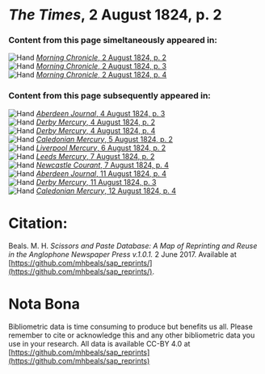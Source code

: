 # *The Times*, 2 August 1824, p. 2  
  
### Content from this page simeltaneously appeared in:  
![Hand](http://scissorsandpaste.net/wp-content/uploads/2017/06/smallhandpointer.png) [*Morning Chronicle*, 2 August 1824, p. 2](https://mhbeals.github.io/sap_html/Morning-Chronicle/Morning-Chronicle-2-August-1824-p-2)  
![Hand](http://scissorsandpaste.net/wp-content/uploads/2017/06/smallhandpointer.png) [*Morning Chronicle*, 2 August 1824, p. 3](https://mhbeals.github.io/sap_html/Morning-Chronicle/Morning-Chronicle-2-August-1824-p-3)  
![Hand](http://scissorsandpaste.net/wp-content/uploads/2017/06/smallhandpointer.png) [*Morning Chronicle*, 2 August 1824, p. 4](https://mhbeals.github.io/sap_html/Morning-Chronicle/Morning-Chronicle-2-August-1824-p-4)  
  
### Content from this page subsequently appeared in:  
![Hand](http://scissorsandpaste.net/wp-content/uploads/2017/06/smallhandpointer.png) [*Aberdeen Journal*, 4 August 1824, p. 3](https://mhbeals.github.io/sap_html/Aberdeen-Journal/Aberdeen-Journal-4-August-1824-p-3)  
![Hand](http://scissorsandpaste.net/wp-content/uploads/2017/06/smallhandpointer.png) [*Derby Mercury*, 4 August 1824, p. 2](https://mhbeals.github.io/sap_html/Derby-Mercury/Derby-Mercury-4-August-1824-p-2)  
![Hand](http://scissorsandpaste.net/wp-content/uploads/2017/06/smallhandpointer.png) [*Derby Mercury*, 4 August 1824, p. 4](https://mhbeals.github.io/sap_html/Derby-Mercury/Derby-Mercury-4-August-1824-p-4)  
![Hand](http://scissorsandpaste.net/wp-content/uploads/2017/06/smallhandpointer.png) [*Caledonian Mercury*, 5 August 1824, p. 2](https://mhbeals.github.io/sap_html/Caledonian-Mercury/Caledonian-Mercury-5-August-1824-p-2)  
![Hand](http://scissorsandpaste.net/wp-content/uploads/2017/06/smallhandpointer.png) [*Liverpool Mercury*, 6 August 1824, p. 2](https://mhbeals.github.io/sap_html/Liverpool-Mercury/Liverpool-Mercury-6-August-1824-p-2)  
![Hand](http://scissorsandpaste.net/wp-content/uploads/2017/06/smallhandpointer.png) [*Leeds Mercury*, 7 August 1824, p. 2](https://mhbeals.github.io/sap_html/Leeds-Mercury/Leeds-Mercury-7-August-1824-p-2)  
![Hand](http://scissorsandpaste.net/wp-content/uploads/2017/06/smallhandpointer.png) [*Newcastle Courant*, 7 August 1824, p. 4](https://mhbeals.github.io/sap_html/Newcastle-Courant/Newcastle-Courant-7-August-1824-p-4)  
![Hand](http://scissorsandpaste.net/wp-content/uploads/2017/06/smallhandpointer.png) [*Aberdeen Journal*, 11 August 1824, p. 4](https://mhbeals.github.io/sap_html/Aberdeen-Journal/Aberdeen-Journal-11-August-1824-p-4)  
![Hand](http://scissorsandpaste.net/wp-content/uploads/2017/06/smallhandpointer.png) [*Derby Mercury*, 11 August 1824, p. 3](https://mhbeals.github.io/sap_html/Derby-Mercury/Derby-Mercury-11-August-1824-p-3)  
![Hand](http://scissorsandpaste.net/wp-content/uploads/2017/06/smallhandpointer.png) [*Caledonian Mercury*, 12 August 1824, p. 4](https://mhbeals.github.io/sap_html/Caledonian-Mercury/Caledonian-Mercury-12-August-1824-p-4)  


# Citation: 

Beals. M. H. *Scissors and Paste Database: A Map of Reprinting and Reuse in the Anglophone Newspaper Press v.1.0.1.* 2 June 2017. Available at [https://github.com/mhbeals/sap_reprints/](https://github.com/mhbeals/sap_reprints/). 

# Nota Bona

Bibliometric data is time consuming to produce but benefits us all. Please remember to cite or acknowledge this and any other bibliometric data you use in your research. All data is available CC-BY 4.0 at [https://github.com/mhbeals/sap_reprints](https://github.com/mhbeals/sap_reprints)